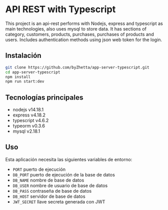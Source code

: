 # API REST with Typescript

This project is an api-rest performs with Nodejs, express and typescript as main technologies, also uses mysql to store data. It has sections of category, customers, products, purchases, purchases of products and users. Includes authentication methods using json web token for the login.

## Instalación

```bash
git clone https://github.com/byZhetta/app-server-typescript.git
cd app-server-typescript
npm install
npm run start:dev
```
## Tecnologías principales

- nodejs v14.18.1
- express v4.18.2
- typescript v4.6.2
- typeorm v0.3.6
- mysql v2.18.1

## Uso

Esta aplicación necesita las siguientes variables de entorno:

- `PORT` puerto de ejecución
- `DB_PORT` puerto de ejecución de la base de datos
- `DB_NAME` nombre de base de datos
- `DB_USER` nombre de usuario de base de datos
- `DB_PASS` contraseña de base de datos
- `DB_HOST` servidor de base de datos
- `JWT_SECRET` llave secreta generada con JWT
